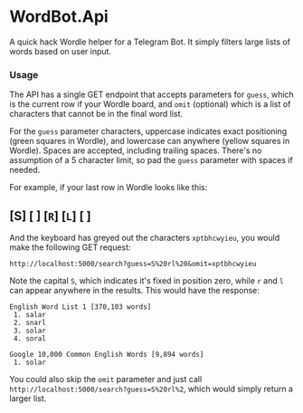 # WordBot.Api

A quick hack Wordle helper for a Telegram Bot. It simply filters large lists of words based on user input.

### Usage

The API has a single GET endpoint that accepts parameters for `guess`, which is the current row if your Wordle board, and `omit` (optional) which is a list of characters that cannot be in the final word list.

For the `guess` parameter characters, uppercase indicates exact positioning (green squares in Wordle), and lowercase can anywhere (yellow squares in Wordle). Spaces are accepted, including trailing spaces. There's no assumption of a 5 character limit, so pad the `guess` parameter with spaces if needed.

For example, if your last row in Wordle looks like this:

## [S] [ ] [`R`] [`L`] [ ]

And the keyboard has greyed out the characters `xptbhcwyieu`, you would make the following GET request:

`http://localhost:5000/search?guess=S%20rl%20&omit=xptbhcwyieu`

Note the capital `S`, which indicates it's fixed in position zero, while `r` and `l` can appear anywhere in the results. This would have the response:

```
English Word List 1 [370,103 words]
 1. salar
 2. snarl
 3. solar
 4. soral

Google 10,000 Common English Words [9,894 words]
 1. solar
```

You could also skip the `omit` parameter and just call `http://localhost:5000/search?guess=S%20rl%2`, which would simply return a larger list.